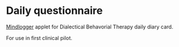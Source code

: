 # Daily questionnaire

[Mindlogger](https://mindlogger.org/) applet for Dialectical Behavorial Therapy daily diary card.

For use in first clinical pilot.


